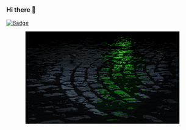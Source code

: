 ### Hi there 👋
[![Badge](https://q5tskhzai0fg.runkit.sh)](https://rkadiyala.com)

<p align="center"><img style="width: 80%" src="./assets/github-display.gif" alt="profile display gif" />
</p>




<!--
**1024-m/1024-m** is a ✨ _special_ ✨ repository because its `README.md` (this file) appears on your GitHub profile.

Here are some ideas to get you started:

- 🔭 I’m currently working on ...
- 🌱 I’m currently learning ...
- 👯 I’m looking to collaborate on ...
- 🤔 I’m looking for help with ...
- 💬 Ask me about ...
- 📫 How to reach me: ...
- 😄 Pronouns: ...
- ⚡ Fun fact: ...
-->
